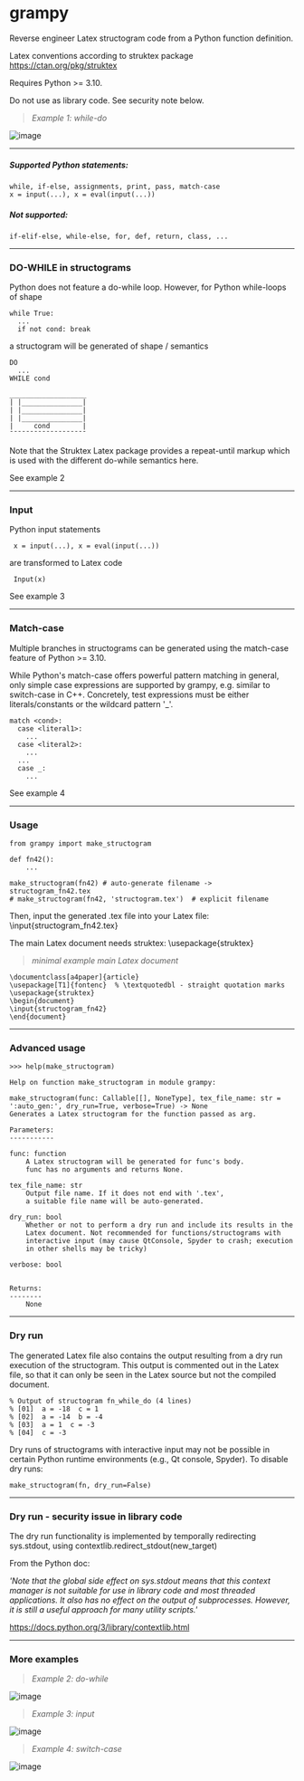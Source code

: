 # grampy
Reverse engineer Latex structogram code from a Python function definition.

Latex conventions according to struktex package
https://ctan.org/pkg/struktex

Requires Python >= 3.10.

Do not use as library code. See security note below.

> *Example 1: while-do*

![image](https://github.com/bjung801/grampy/assets/129518187/4232f66d-9d8a-4967-9118-16c950cabc0e)



--------------------------------------------------------------------------

##### Supported Python statements: 

    while, if-else, assignments, print, pass, match-case
    x = input(...), x = eval(input(...))

##### Not supported: 

    if-elif-else, while-else, for, def, return, class, ...
               
--------------------------------------------------------------------------

### DO-WHILE in structograms

Python does not feature a do-while loop. However, 
for Python while-loops of shape

    while True:
      ...
      if not cond: break

a structogram will be generated of shape / semantics

    DO
      ...
    WHILE cond

    ___________________
    | |_______________|
    | |_______________|
    | |_______________|
    |     cond        |
    ¯¯¯¯¯¯¯¯¯¯¯¯¯¯¯¯¯¯¯

Note that the Struktex Latex package provides a repeat-until markup which
is used with the different do-while semantics here.

See example 2

--------------------------------------------------------------------------

### Input


Python input statements

     x = input(...), x = eval(input(...))

are transformed to Latex code

     Input(x)

See example 3

--------------------------------------------------------------------------

### Match-case

Multiple branches in structograms can be generated using the match-case 
feature of Python >= 3.10. 

While Python's match-case offers powerful pattern matching in general, only
simple case expressions are supported by grampy, e.g. similar to switch-case 
in C++. Concretely, test expressions must be either literals/constants or the 
wildcard pattern '_'.

    match <cond>:
      case <literal1>:
        ...
      case <literal2>:
        ...
      ...
      case _:
        ...

See example 4

--------------------------------------------------------------------------

### Usage

    from grampy import make_structogram

    def fn42():
        ...

    make_structogram(fn42) # auto-generate filename -> structogram_fn42.tex
    # make_structogram(fn42, 'structogram.tex')  # explicit filename

Then, input the generated .tex file into your Latex file:
\input{structogram_fn42.tex}

The main Latex document needs struktex: \usepackage{struktex}

> *minimal example main Latex document*

    \documentclass[a4paper]{article}
    \usepackage[T1]{fontenc}  % \textquotedbl - straight quotation marks
    \usepackage{struktex}
    \begin{document}
    \input{structogram_fn42}
    \end{document}


--------------------------------------------------------------------------

### Advanced usage

    >>> help(make_structogram)

    Help on function make_structogram in module grampy:

    make_structogram(func: Callable[[], NoneType], tex_file_name: str = ':auto_gen:', dry_run=True, verbose=True) -> None
    Generates a Latex structogram for the function passed as arg.
    
    Parameters:
    -----------
    
    func: function
        A Latex structogram will be generated for func's body.
        func has no arguments and returns None.
    
    tex_file_name: str
        Output file name. If it does not end with '.tex',
        a suitable file name will be auto-generated.
    
    dry_run: bool
        Whether or not to perform a dry run and include its results in the
        Latex document. Not recommended for functions/structograms with
        interactive input (may cause QtConsole, Spyder to crash; execution
        in other shells may be tricky)
 
    verbose: bool

        
    Returns:
    --------
        None

--------------------------------------------------------------------------

### Dry run

The generated Latex file also contains the output resulting from a dry run
execution of the structogram. This output is commented out in the Latex file,
so that it can only be seen in the Latex source but not the compiled document.

    % Output of structogram fn_while_do (4 lines)
    % [01]  a = -18  c = 1
    % [02]  a = -14  b = -4
    % [03]  a = 1  c = -3
    % [04]  c = -3

Dry runs of structograms with interactive input may not be possible in 
certain Python runtime environments (e.g., Qt console, Spyder).
To disable dry runs:

    make_structogram(fn, dry_run=False)

--------------------------------------------------------------------------    

### Dry run - security issue in library code

The dry run functionality is implemented by temporally redirecting sys.stdout, 
using contextlib.redirect_stdout(new_target)

From the Python doc:

*'Note that the global side effect on sys.stdout means that this context
manager is not suitable for use in library code and most threaded
applications. It also has no effect on the output of subprocesses.
However, it is still a useful approach for many utility scripts.'*

https://docs.python.org/3/library/contextlib.html

--------------------------------------------------------------------------    

### More examples

> *Example 2: do-while*

![image](https://github.com/bjung801/grampy/assets/129518187/f4ea3860-f9be-496f-b7e5-b2ad3b0177d2)

> *Example 3: input*

![image](https://github.com/bjung801/grampy/assets/129518187/3c9aa266-4d79-423d-88a2-5cff204b316d)

> *Example 4: switch-case*

![image](https://github.com/bjung801/grampy/assets/129518187/d202105f-2263-4eab-b0c6-8b53527a11e0)



